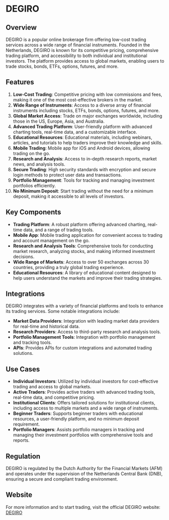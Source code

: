 ﻿# DEGIRO

## Overview
DEGIRO is a popular online brokerage firm offering low-cost trading services across a wide range of financial instruments. Founded in the Netherlands, DEGIRO is known for its competitive pricing, comprehensive trading platform, and accessibility to both individual and institutional investors. The platform provides access to global markets, enabling users to trade stocks, bonds, ETFs, options, futures, and more.

## Features
1. **Low-Cost Trading**: Competitive pricing with low commissions and fees, making it one of the most cost-effective brokers in the market.
2. **Wide Range of Instruments**: Access to a diverse array of financial instruments including stocks, ETFs, bonds, options, futures, and more.
3. **Global Market Access**: Trade on major exchanges worldwide, including those in the US, Europe, Asia, and Australia.
4. **Advanced Trading Platform**: User-friendly platform with advanced charting tools, real-time data, and a customizable interface.
5. **Educational Resources**: Educational materials, including webinars, articles, and tutorials to help traders improve their knowledge and skills.
6. **Mobile Trading**: Mobile app for iOS and Android devices, allowing trading on the go.
7. **Research and Analysis**: Access to in-depth research reports, market news, and analysis tools.
8. **Secure Trading**: High security standards with encryption and secure login methods to protect user data and transactions.
9. **Portfolio Management**: Tools for tracking and managing investment portfolios efficiently.
10. **No Minimum Deposit**: Start trading without the need for a minimum deposit, making it accessible to all levels of investors.

## Key Components
- **Trading Platform**: A robust platform offering advanced charting, real-time data, and a range of trading tools.
- **Mobile App**: Mobile trading application for convenient access to trading and account management on the go.
- **Research and Analysis Tools**: Comprehensive tools for conducting market research, analyzing stocks, and making informed investment decisions.
- **Wide Range of Markets**: Access to over 50 exchanges across 30 countries, providing a truly global trading experience.
- **Educational Resources**: A library of educational content designed to help users understand the markets and improve their trading strategies.

## Integrations
DEGIRO integrates with a variety of financial platforms and tools to enhance its trading services. Some notable integrations include:

- **Market Data Providers**: Integration with leading market data providers for real-time and historical data.
- **Research Providers**: Access to third-party research and analysis tools.
- **Portfolio Management Tools**: Integration with portfolio management and tracking tools.
- **APIs**: Provides APIs for custom integrations and automated trading solutions.

## Use Cases
- **Individual Investors**: Utilized by individual investors for cost-effective trading and access to global markets.
- **Active Traders**: Provides active traders with advanced trading tools, real-time data, and competitive pricing.
- **Institutional Clients**: Offers tailored solutions for institutional clients, including access to multiple markets and a wide range of instruments.
- **Beginner Traders**: Supports beginner traders with educational resources, a user-friendly platform, and no minimum deposit requirement.
- **Portfolio Managers**: Assists portfolio managers in tracking and managing their investment portfolios with comprehensive tools and reports.

## Regulation
DEGIRO is regulated by the Dutch Authority for the Financial Markets (AFM) and operates under the supervision of the Netherlands Central Bank (DNB), ensuring a secure and compliant trading environment.

## Website
For more information and to start trading, visit the official DEGIRO website: [DEGIRO](https://www.degiro.com)
